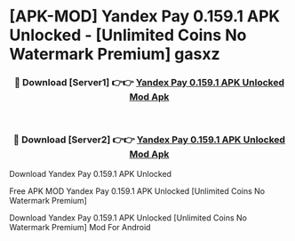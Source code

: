 # [APK-MOD] Yandex Pay 0.159.1 APK Unlocked - [Unlimited Coins No Watermark Premium] gasxz



<div align="center">
<h3>🔴 Download [Server1] 👉👉 <a href="https://momento.my/?title=Yandex_Pay_0.159.1_APK_Unlocked">Yandex Pay 0.159.1 APK Unlocked Mod Apk</a></h3><br>

<h3>🔴 Download [Server2] 👉👉 <a href="https://momento.my/?title=Yandex_Pay_0.159.1_APK_Unlocked">Yandex Pay 0.159.1 APK Unlocked Mod Apk</a></h3>
</div>



Download Yandex Pay 0.159.1 APK Unlocked 

Free APK MOD Yandex Pay 0.159.1 APK Unlocked [Unlimited Coins No Watermark Premium]

Download Yandex Pay 0.159.1 APK Unlocked [Unlimited Coins No Watermark Premium] Mod For Android
